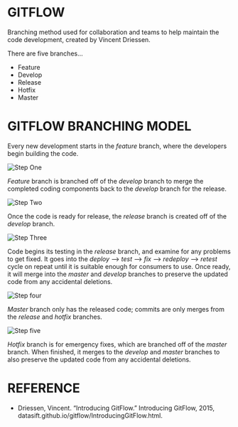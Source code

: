 # GITFLOW

Branching method used for collaboration and teams to help maintain the code development, created by Vincent Driessen.

There are five branches...
* Feature
* Develop
* Release
* Hotfix
* Master

# GITFLOW BRANCHING MODEL

Every new development starts in the *feature* branch, where the developers begin building the code.

![Step One](https://datasift.github.io/gitflow/GitFlowFeatureBranches.png)

*Feature* branch is branched off of the *develop* branch to merge the completed coding components back to the *develop* branch for the release.

![Step Two](https://datasift.github.io/gitflow/GitFlowDevelopBranch.png)

Once the code is ready for release, the *release* branch is created off of the *develop* branch.

![Step Three](https://datasift.github.io/gitflow/GitFlowReleaseBranch.png)

Code begins its testing in the *release* branch, and examine for any problems to get fixed. It goes into the *deploy* --> *test* --> *fix* --> *redeploy* --> *retest* cycle on repeat until it is suitable enough for consumers to use. Once ready, it will merge into the *master* and *develop* branches to preserve the updated code from any accidental deletions.

![Step four](https://datasift.github.io/gitflow/GitFlowMasterBranch.png)

*Master* branch only has the released code; commits are only merges from the *release* and *hotfix* branches.

![Step five](https://datasift.github.io/gitflow/GitFlowHotfixBranch.png)

*Hotfix* branch is for emergency fixes, which are branched off of the *master* branch. When finished, it merges to the *develop* and *master* branches to also preserve the updated code from any accidental deletions.

# REFERENCE

* Driessen, Vincent. “Introducing GitFlow.” Introducing GitFlow, 2015, datasift.github.io/gitflow/IntroducingGitFlow.html.

